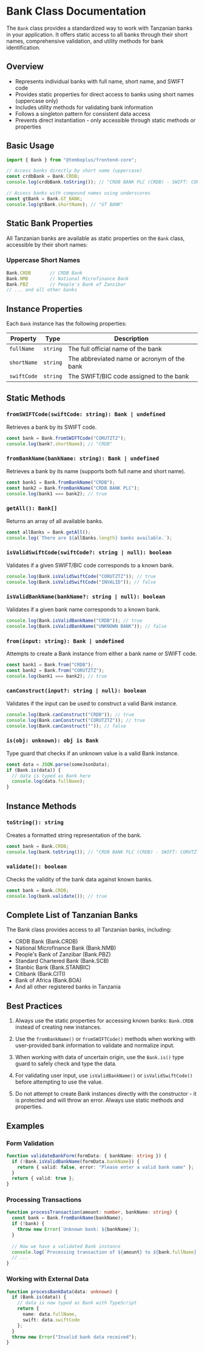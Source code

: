 # Bank Class Documentation

The `Bank` class provides a standardized way to work with Tanzanian banks in your application. It offers static access to all banks through their short names, comprehensive validation, and utility methods for bank identification.

## Overview

- Represents individual banks with full name, short name, and SWIFT code
- Provides static properties for direct access to banks using short names (uppercase only)
- Includes utility methods for validating bank information
- Follows a singleton pattern for consistent data access
- Prevents direct instantiation - only accessible through static methods or properties

## Basic Usage

```typescript
import { Bank } from "@temboplus/frontend-core";

// Access banks directly by short name (uppercase)
const crdbBank = Bank.CRDB;
console.log(crdbBank.toString()); // "CRDB BANK PLC (CRDB) - SWIFT: CORUTZTZ"

// Access banks with compound names using underscores
const gtBank = Bank.GT_BANK;
console.log(gtBank.shortName); // "GT BANK"
```

## Static Bank Properties

All Tanzanian banks are available as static properties on the `Bank` class, accessible by their short names:

### Uppercase Short Names

```typescript
Bank.CRDB       // CRDB Bank
Bank.NMB        // National Microfinance Bank
Bank.PBZ        // People's Bank of Zanzibar
// ... and all other banks
```

## Instance Properties

Each `Bank` instance has the following properties:

| Property    | Type     | Description                                 |
| ----------- | -------- | ------------------------------------------- |
| `fullName`  | `string` | The full official name of the bank          |
| `shortName` | `string` | The abbreviated name or acronym of the bank |
| `swiftCode` | `string` | The SWIFT/BIC code assigned to the bank     |

## Static Methods

### `fromSWIFTCode(swiftCode: string): Bank | undefined`

Retrieves a bank by its SWIFT code.

```typescript
const bank = Bank.fromSWIFTCode("CORUTZTZ");
console.log(bank?.shortName); // "CRDB"
```

### `fromBankName(bankName: string): Bank | undefined`

Retrieves a bank by its name (supports both full name and short name).

```typescript
const bank1 = Bank.fromBankName("CRDB");
const bank2 = Bank.fromBankName("CRDB BANK PLC");
console.log(bank1 === bank2); // true
```

### `getAll(): Bank[]`

Returns an array of all available banks.

```typescript
const allBanks = Bank.getAll();
console.log(`There are ${allBanks.length} banks available.`);
```

### `isValidSwiftCode(swiftCode?: string | null): boolean`

Validates if a given SWIFT/BIC code corresponds to a known bank.

```typescript
console.log(Bank.isValidSwiftCode("CORUTZTZ")); // true
console.log(Bank.isValidSwiftCode("INVALID")); // false
```

### `isValidBankName(bankName?: string | null): boolean`

Validates if a given bank name corresponds to a known bank.

```typescript
console.log(Bank.isValidBankName("CRDB")); // true
console.log(Bank.isValidBankName("UNKNOWN BANK")); // false
```

### `from(input: string): Bank | undefined`

Attempts to create a Bank instance from either a bank name or SWIFT code.

```typescript
const bank1 = Bank.from("CRDB");
const bank2 = Bank.from("CORUTZTZ");
console.log(bank1 === bank2); // true
```

### `canConstruct(input?: string | null): boolean`

Validates if the input can be used to construct a valid Bank instance.

```typescript
console.log(Bank.canConstruct("CRDB")); // true
console.log(Bank.canConstruct("CORUTZTZ")); // true
console.log(Bank.canConstruct("")); // false
```

### `is(obj: unknown): obj is Bank`

Type guard that checks if an unknown value is a valid Bank instance.

```typescript
const data = JSON.parse(someJsonData);
if (Bank.is(data)) {
  // data is typed as Bank here
  console.log(data.fullName);
}
```

## Instance Methods

### `toString(): string`

Creates a formatted string representation of the bank.

```typescript
const bank = Bank.CRDB;
console.log(bank.toString()); // "CRDB BANK PLC (CRDB) - SWIFT: CORUTZTZ"
```

### `validate(): boolean`

Checks the validity of the bank data against known banks.

```typescript
const bank = Bank.CRDB;
console.log(bank.validate()); // true
```

## Complete List of Tanzanian Banks

The Bank class provides access to all Tanzanian banks, including:

- CRDB Bank (Bank.CRDB)
- National Microfinance Bank (Bank.NMB)
- People's Bank of Zanzibar (Bank.PBZ)
- Standard Chartered Bank (Bank.SCB)
- Stanbic Bank (Bank.STANBIC)
- Citibank (Bank.CITI)
- Bank of Africa (Bank.BOA)
- And all other registered banks in Tanzania

## Best Practices

1. Always use the static properties for accessing known banks: `Bank.CRDB` instead of creating new instances.

2. Use the `fromBankName()` or `fromSWIFTCode()` methods when working with user-provided bank information to validate and normalize input.

3. When working with data of uncertain origin, use the `Bank.is()` type guard to safely check and type the data.

4. For validating user input, use `isValidBankName()` or `isValidSwiftCode()` before attempting to use the value.

5. Do not attempt to create Bank instances directly with the constructor - it is protected and will throw an error. Always use static methods and properties.

## Examples

### Form Validation

```typescript
function validateBankForm(formData: { bankName: string }) {
  if (!Bank.isValidBankName(formData.bankName)) {
    return { valid: false, error: "Please enter a valid bank name" };
  }
  return { valid: true };
}
```

### Processing Transactions

```typescript
function processTransaction(amount: number, bankName: string) {
  const bank = Bank.fromBankName(bankName);
  if (!bank) {
    throw new Error(`Unknown bank: ${bankName}`);
  }
  
  // Now we have a validated Bank instance
  console.log(`Processing transaction of ${amount} to ${bank.fullName}`);
  // ...
}
```

### Working with External Data

```typescript
function processBankData(data: unknown) {
  if (Bank.is(data)) {
    // data is now typed as Bank with TypeScript
    return {
      name: data.fullName,
      swift: data.swiftCode
    };
  }
  throw new Error("Invalid bank data received");
}
```